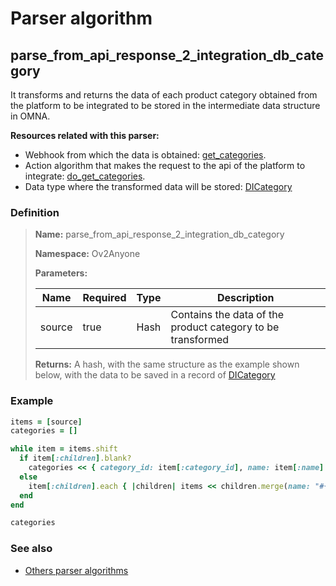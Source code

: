 # Parser algorithm
 
## parse_from_api_response_2_integration_db_category

It transforms and returns the data of each product category obtained from the platform to be integrated to be stored in 
the intermediate data structure in OMNA.

**Resources related with this parser:**

* Webhook from which the data is obtained: [get_categories](../webhooks/overview.md?id=get_categories).
* Action algorithm that makes the request to the api of the platform to integrate:
  [do_get_categories](../action-algorithms/do_get_categories.md).
* Data type where the transformed data will be stored: [DICategory](../data-types/DICategory.md)
    
### Definition

> **Name:** parse_from_api_response_2_integration_db_category
> 
> **Namespace:** Ov2Anyone
>
> **Parameters:**
> 
> | Name | Required | Type | Description |
> | ---- | -------- | ---- | ----------- |
> | source | true | Hash | Contains the data of the product category to be transformed |
>
> **Returns:** A hash, with the same structure as the example shown below, with the data to be saved in a record of [DICategory](../data-types/DICategory.md)

### Example
```ruby
items = [source]
categories = []

while item = items.shift
  if item[:children].blank?
    categories << { category_id: item[:category_id], name: item[:name] }
  else
    item[:children].each { |children| items << children.merge(name: "#{item[:name]} > #{children[:name]}") }
  end
end

categories
```

### See also
* [Others parser algorithms](overview?id=parse_from_api_response_2_integration_db_category)